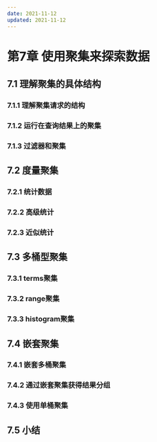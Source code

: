 ```yaml
---
date: 2021-11-12
updated: 2021-11-12
---
```


# 第7章 使用聚集来探索数据

## 7.1 理解聚集的具体结构

### 7.1.1 理解聚集请求的结构

### 7.1.2 运行在查询结果上的聚集

### 7.1.3 过滤器和聚集

## 7.2 度量聚集

### 7.2.1 统计数据

### 7.2.2 高级统计

### 7.2.3 近似统计

## 7.3 多桶型聚集

### 7.3.1 terms聚集

### 7.3.2 range聚集

### 7.3.3 histogram聚集

## 7.4 嵌套聚集

### 7.4.1 嵌套多桶聚集

### 7.4.2 通过嵌套聚集获得结果分组

### 7.4.3 使用单桶聚集

## 7.5 小结
